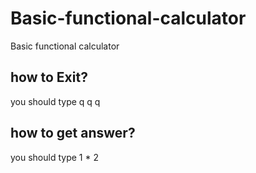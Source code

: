 # Basic-functional-calculator
Basic functional calculator

## how to Exit?
you should type q q q

## how to get answer?
you should type 1 * 2
